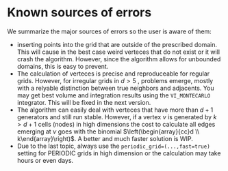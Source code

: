 # Known sources of errors
We summarize the major sources of errors so the user is aware of them:
- inserting points into the grid that are outside of the prescribed domain. This will cause in the best case weird verteces that do not exist or it will crash the algorithm. However, since the algorithm allows for unbounded domains, this is easy to prevent.
- The calculation of verteces is precise and reproduceable for regular grids. However, for irregular grids in $d>5$ , problems emerge, mostly with a relyable distinction between true neighbors and adjacents. You may get best volume and integration results using the `VI_MONTECARLO` integrator. This will be fixed in the next version.
- The algorithm can easily deal with verteces that have more than $d+1$ generators and still run stable. However, if a vertex $\nu$ is generated by $k>d+1$ cells (nodes) in high dimensions the cost to calculate all edges emerging at $\nu$ goes with the binomial $\left(\begin{array}{cc}d \\ k\end{array}\right)$. A better and much faster solution is WIP. 
- Due to the last topic, always use the `periodic_grid=(...,fast=true)` setting for PERIODIC grids in high dimension or the calculation may take hours or even days. 